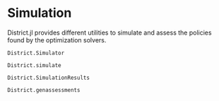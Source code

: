 # Simulation

District.jl provides different utilities to simulate and assess
the policies found by the optimization solvers.


```@docs
District.Simulator
```
```@docs
District.simulate
```
```@docs
District.SimulationResults
```
```@docs
District.genassessments
```
